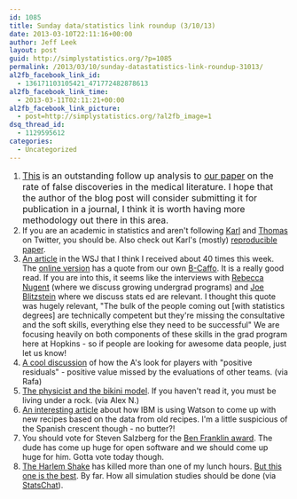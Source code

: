 ```yaml
---
id: 1085
title: Sunday data/statistics link roundup (3/10/13)
date: 2013-03-10T22:11:16+00:00
author: Jeff Leek
layout: post
guid: http://simplystatistics.org/?p=1085
permalink: /2013/03/10/sunday-datastatistics-link-roundup-31013/
al2fb_facebook_link_id:
  - 136171103105421_471772482878613
al2fb_facebook_link_time:
  - 2013-03-11T02:11:21+00:00
al2fb_facebook_link_picture:
  - post=http://simplystatistics.org/?al2fb_image=1
dsq_thread_id:
  - 1129595612
categories:
  - Uncategorized
---
```

  1. <a style="font-size: 16px;" href="http://aleadeum.wordpress.com/2013/03/11/14-to-40-percent-of-medical-research-are-false-positives-yet-another-calculation/">This</a> <span style="font-size: 16px;">is an outstanding follow up analysis to </span><a style="font-size: 16px;" href="http://arxiv.org/abs/1301.3718">our paper</a> <span style="font-size: 16px;">on the rate of false discoveries in the medical literature. I hope that the author of the blog post will consider submitting it for publication in a journal, I think it is worth having more methodology out there in this area. </span>
  2. If you are an academic in statistics and aren't following [Karl](https://twitter.com/kwbroman) and [Thomas](https://twitter.com/tslumley) on Twitter, you should be. Also check out Karl's (mostly) [reproducible paper](http://kbroman.wordpress.com/2013/03/10/towards-making-my-own-papers-reproducible/).
  3. [An article](http://online.wsj.com/article/SB10001424127887323478304578332850293360468.html) in the WSJ that I think I received about 40 times this week. The [online version](http://blogs.wsj.com/numbersguy/the-upbeat-stats-on-statistics-1216/) has a quote from our own [B-Caffo](http://www.bcaffo.com/). It is a really good read. If you are into this, it seems like the interviews with [Rebecca Nugent](http://simplystatistics.org/2012/10/19/interview-with-rebecca-nugent-of-carnegie-mellon/) (where we discuss growing undergrad programs) and [Joe Blitzstein](http://simplystatistics.org/2012/01/20/interview-with-joe-blitzstein/) where we discuss stats ed are relevant. I thought this quote was hugely relevant, "The bulk of the people coming out [with statistics degrees] are technically competent but they're missing the consultative and the soft skills, everything else they need to be successful" We are focusing heavily on both components of these skills in the grad program here at Hopkins - so if people are looking for awesome data people, just let us know!
  4. [A cool discussion](http://www.fangraphs.com/blogs/index.php/sloan-analytics-farhan-zaidi-on-as-analytics/#more-116534) of how the A's look for players with "positive residuals" - positive value missed by the evaluations of other teams. (via Rafa)
  5. [The physicist and the bikini model](http://www.nytimes.com/2013/03/10/magazine/the-professor-the-bikini-model-and-the-suitcase-full-of-trouble.html?nl=todaysheadlines&emc=edit_th_20130310&_r=0). If you haven't read it, you must be living under a rock. (via Alex N.)
  6. [An interesting article](http://www.nytimes.com/2013/02/28/technology/ibm-exploring-new-feats-for-watson.html?hp&_r=1&pagewanted=all&) about how IBM is using Watson to come up with new recipes based on the data from old recipes. I'm a little suspicious of the Spanish crescent though - no butter?!
  7. You should vote for Steven Salzberg for the [Ben Franklin award](http://www.bioinformatics.org/franklin/). The dude has come up huge for open software and we should come up huge for him. Gotta vote today though.
  8. [The Harlem Shake](http://www.youtube.com/results?search_query=harlem+shake&oq=harlem+shake&gs_l=youtube.3..35i39l2j0l2j0i3j0l2j0i3j0l2.135.2511.0.2623.17.13.2.0.0.0.490.1645.8j4j4-1.13.0...0.0...1ac.1.Eibxr2zw9B8) has killed more than one of my lunch hours. [But this one is the best](http://www.youtube.com/watch?v=Vv3f0QNWvWQ). By far. How all simulation studies should be done (via [StatsChat](http://www.statschat.org.nz/)).